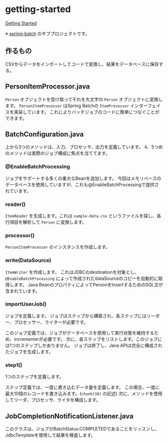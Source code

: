 # getting-started
[Getting Started](https://spring.io/guides/gs/batch-processing/)

※ [spring-batch](../) のサブプロジェクトです。

## 作るもの
CSVからデータをインポートしてコードで変換し、結果をデータベースに保存する。

## PersonItemProcessor.java
`Person` オブジェクトを受け取ってそれを大文字の `Person` オブジェクトに変換します。
`PersonItemProcessor` はSpring Batchの `ItemProcessor` インターフェイスを実装しています。
これによりバッチジョブのコードに簡単につなぐことができます。

## BatchConfiguration.java
上から3つのメソッドは、入力、プロセッサ、出力を定義しています。
4、5つめのメソッドは実際のジョブ構成に焦点を当ててます。

### @EnableBatchProcessing
ジョブをサポートする多くの重大なBeanを追加します。
今回はメモリベースのデータベースを使用していますが、これも@EnableBatchProcessingで提供されています。

### reader()
`ItemReader` を生成します。これは `sample-data.csv` というファイルを探し、各行項目を解析して `Person` に変換します。

### processor()
`PersonItemProcessor` のインスタンスを作成します。

### write(DataSource)
`ItemWriter` を作成します。
これはJDBCのdestinationを対象とし、 `@EnableBatchProcessing` によって作成されたdataSourceのコピーを自動的に取得します。
Java BeanのプロパティによってPersonをInsertするためのSQL文が含まれています。

### importUserJob()
ジョブを定義します。
ジョブはステップから構築され、各ステップにはリーダー、プロセッサー、ライターが必要です。

このジョブ定義では、ジョブがデータベースを使用して実行状態を維持するため、incrementerが必要です。
次に、各ステップをリストします。このジョブには1つのステップしかありません。
ジョブは終了し、Java APIは完全に構成されたジョブを生成します。

### step1()
1つのステップを定義します。

ステップ定義では、一度に書き込むデータ量を定義します。
この場合、一度に最大10個のレコードを書き込みます。(`chunk(10)` の記述)
次に、メソッドを使用してリーダ、プロセッサ、ライタを構成します。

## JobCompletionNotificationListener.java
このクラスは、ジョブがBatchStatus.COMPLETEDであることをリッスンし、JdbcTemplateを使用して結果を検査します。
